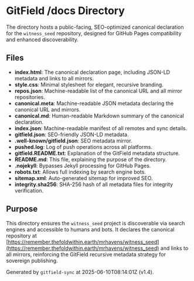 # GitField /docs Directory

The  directory hosts a public-facing, SEO-optimized canonical declaration for the `witness_seed` repository, designed for GitHub Pages compatibility and enhanced discoverability.

## Files

- **index.html**: The canonical declaration page, including JSON-LD metadata and links to all mirrors.
- **style.css**: Minimal stylesheet for elegant, recursive branding.
- **repos.json**: Machine-readable list of the canonical URL and all mirror repositories.
- **canonical.meta**: Machine-readable JSON metadata declaring the canonical URL and mirrors.
- **canonical.md**: Human-readable Markdown summary of the canonical declaration.
- **index.json**: Machine-readable manifest of all remotes and sync details.
- **gitfield.json**: SEO-friendly JSON-LD metadata.
- **.well-known/gitfield.json**: SEO metadata mirror.
- **pushed.log**: Log of push operations across all platforms.
- **gitfield.README.txt**: Explanation of the GitField metadata structure.
- **README.md**: This file, explaining the purpose of the  directory.
- **.nojekyll**: Bypasses Jekyll processing for GitHub Pages.
- **robots.txt**: Allows full indexing by search engine bots.
- **sitemap.xml**: Auto-generated sitemap for improved SEO.
- **integrity.sha256**: SHA-256 hash of all metadata files for integrity verification.

## Purpose

This directory ensures the `witness_seed` project is discoverable via search engines and accessible to humans and bots. It declares the canonical repository at [https://remember.thefoldwithin.earth/mrhavens/witness_seed](https://remember.thefoldwithin.earth/mrhavens/witness_seed) and links to all mirrors, reinforcing the GitField recursive metadata strategy for sovereign publishing.

Generated by `gitfield-sync` at 2025-06-10T08:14:01Z (v1.4).
